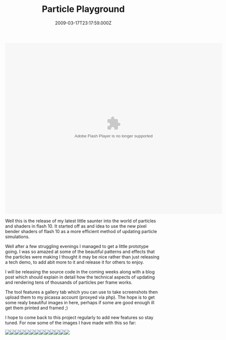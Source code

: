 ﻿---
coverImage: /images/fallback-post-header.png
date: '2009-03-17T23:17:59.000Z'
tags: []
title: Particle Playground
oldUrl: /actionscript/particle-playground
---

<object style="width: 700px; height: 550px;" classid="clsid:d27cdb6e-ae6d-11cf-96b8-444553540000" width="700" height="550" codebase="https://download.macromedia.com/pub/shockwave/cabs/flash/swflash.cab#version=6,0,40,0"><param name="src" value="https://games.mochiads.com/c/g/particle-playground/ParticlePlayground.swf" /><embed style="width: 700px; height: 550px;" type="application/x-shockwave-flash" width="700" height="550" src="https://games.mochiads.com/c/g/particle-playground/ParticlePlayground.swf"></embed></object>

Well this is the release of my latest little saunter into the world of particles and shaders in flash 10\. It started off as and idea to use the new pixel bender shaders of flash 10 as a more efficient method of updating particle simulations.

<!-- more -->

Well after a few struggling evenings I managed to get a little prototype going. I was so amazed at some of the beautiful patterns and effects that the particles were making I thought it may be nice rather than just releasing a tech demo, to add abit more to it and release it for others to enjoy.

I will be releasing the source code in the coming weeks along with a blog post which should explain in detail how the technical aspects of updating and rendering tens of thousands of particles per frame works.

The tool features a gallery tab which you can use to take screenshots then upload them to my picassa account (proxyed via php). The hope is to get some realy beautiful images in here, perhaps if some are good enough ill get them printed and framed ;)

I hope to come back to this project regularly to add new features so stay tuned. For now some of the images I have made with this so far:

[![](https://lh3.ggpht.com/_vZ6zE_QJfu0/Sb2EIzuS-OI/AAAAAAAAIsk/5UAwafQSQUg/s144/Beauty%20by%20MikeCann.png)](https://picasaweb.google.co.uk/lh/photo/UonhbPL5G0CdWypBHuOCMQ?feat=embedwebsite)[![](https://lh3.ggpht.com/_vZ6zE_QJfu0/Sb2Hj_CenhI/AAAAAAAAItE/3yJxw7K7Z9c/s144/Chase%20by%20Someone.jpg)](https://picasaweb.google.co.uk/lh/photo/mqu7hIXk3xs0V8vORfuQBw?feat=embedwebsite)[![](https://lh6.ggpht.com/_vZ6zE_QJfu0/Sb4eEnMRqUI/AAAAAAAAIt0/eJziHBt-puE/s144/Uranium%20by%20Someone.jpg)](https://picasaweb.google.co.uk/lh/photo/mekyCMBtSiW9p77ys4TQjw?feat=embedwebsite)[![](https://lh5.ggpht.com/_vZ6zE_QJfu0/Sb4eUR8txQI/AAAAAAAAIt8/y3H5532p4Lo/s144/BlueNight%20by%20MikeC.jpg)](https://picasaweb.google.co.uk/lh/photo/YALh555ttR0KzfdU49jx9g?feat=embedwebsite)[![](https://lh5.ggpht.com/_vZ6zE_QJfu0/Sb4jhS9VzvI/AAAAAAAAIuU/CDj-FxGDHVo/s144/void%20by%20mikec.jpg)](https://picasaweb.google.co.uk/lh/photo/0-UTH41XUgsoQB7jX_gp9A?feat=embedwebsite)[![](https://lh4.ggpht.com/_vZ6zE_QJfu0/Sb6XiDFZ1lI/AAAAAAAAIvE/D-ldypmz8Do/s144/nova%20by%20mikecann.jpg)](https://picasaweb.google.co.uk/lh/photo/alWWDKT7PikaLngKeo3cSA?feat=embedwebsite)[![](https://lh4.ggpht.com/_vZ6zE_QJfu0/Sb6Xym0PPaI/AAAAAAAAIvM/Qb3ka6ZiueY/s144/extent%20by%20mikecann.jpg)](https://picasaweb.google.co.uk/lh/photo/yluNbUdhch3Yw8bCo8I3QA?feat=embedwebsite)[![](https://lh5.ggpht.com/_vZ6zE_QJfu0/Sb6eu5CrgjI/AAAAAAAAIvk/UwQRLIMvav4/s144/acidlaunch%20by%20mike.cann%40gmail.com.png)](https://picasaweb.google.co.uk/lh/photo/bngZGKF8R2OJPu--XJNiTg?feat=embedwebsite)[![](https://lh5.ggpht.com/_vZ6zE_QJfu0/ScASnvZmg3I/AAAAAAAAIv8/GAP8R8pvDlo/s144/neon%20by%20mikec.jpg)](https://picasaweb.google.co.uk/lh/photo/LUWV8-_XcxXCkbHAm122fA?feat=embedwebsite)[![](https://lh6.ggpht.com/_vZ6zE_QJfu0/ScATuGAJUbI/AAAAAAAAIwE/sKXbe_wanhc/s144/launch%20by%20mikec.jpg)](https://picasaweb.google.co.uk/lh/photo/mtT4kZvjNUoHf_b21PdIpg?feat=embedwebsite)[![](https://lh6.ggpht.com/_vZ6zE_QJfu0/ScAT5RxEIJI/AAAAAAAAIwc/IfVQNWymaxM/s144/Splendid%20by%20mikec.jpg)](https://picasaweb.google.co.uk/lh/photo/LlFcqA8DL9aAcBDSVyhCKA?feat=embedwebsite)[![](https://lh3.ggpht.com/_vZ6zE_QJfu0/ScAXZDs-wQI/AAAAAAAAIw0/5tnE6vzsUs8/s144/explode%20by%20mikec.jpg)](https://picasaweb.google.co.uk/lh/photo/TwKfkP-ApB86dzgamHoh8A?feat=embedwebsite)[![](https://lh6.ggpht.com/_vZ6zE_QJfu0/ScAYFwNe5yI/AAAAAAAAIw8/5-hX67kqdEA/s144/fusion%20by%20mikec.jpg)](https://picasaweb.google.co.uk/lh/photo/YQ3u2PAZ4scpZsIxdQER5A?feat=embedwebsite)

